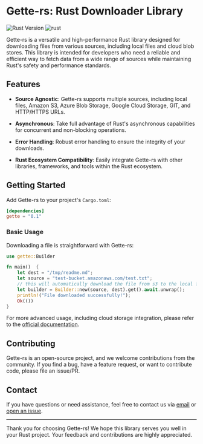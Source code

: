 # Gette-rs: Rust Downloader Library

![Rust Version](https://img.shields.io/badge/Rust-1.73%2B-green.svg)
![rust](https://github.com/ChrisMcKenzie/gette-rs/actions/workflows/rust.yml/badge.svg)

Gette-rs is a versatile and high-performance Rust library designed for downloading files from various sources, including local files and cloud blob stores. This library is intended for developers who need a reliable and efficient way to fetch data from a wide range of sources while maintaining Rust's safety and performance standards.

## Features

- **Source Agnostic**: Gette-rs supports multiple sources, including local files, Amazon S3, Azure Blob Storage, Google Cloud Storage, GIT, and HTTP/HTTPS URLs.

- **Asynchronous**: Take full advantage of Rust's asynchronous capabilities for concurrent and non-blocking operations.

- **Error Handling**: Robust error handling to ensure the integrity of your downloads.

- **Rust Ecosystem Compatibility**: Easily integrate Gette-rs with other libraries, frameworks, and tools within the Rust ecosystem.

## Getting Started

Add Gette-rs to your project's `Cargo.toml`:

```toml
[dependencies]
gette = "0.1"
```


### Basic Usage

Downloading a file is straightforward with Gette-rs:

```rust
use gette::Builder

fn main()  {
    let dest = "/tmp/readme.md";
    let source = "test-bucket.amazonaws.com/test.txt";
    // this will automatically download the file from s3 to the local file system
    let builder = Builder::new(source, dest).get().await.unwrap();
    println!("File downloaded successfully!");
    Ok(())
}
```

For more advanced usage, including cloud storage integration, please refer to the [official documentation](https://docs.rs/gette).

## Contributing

Gette-rs is an open-source project, and we welcome contributions from the community. If you find a bug, have a feature request, or want to contribute code, please file an issue/PR.

## Contact

If you have questions or need assistance, feel free to contact us via [email](mailto:chris@chrismckenzie.io) or [open an issue](https://github.com/ChrisMcKenzie/gette-rs/issues).

---

Thank you for choosing Gette-rs! We hope this library serves you well in your Rust project. Your feedback and contributions are highly appreciated.
